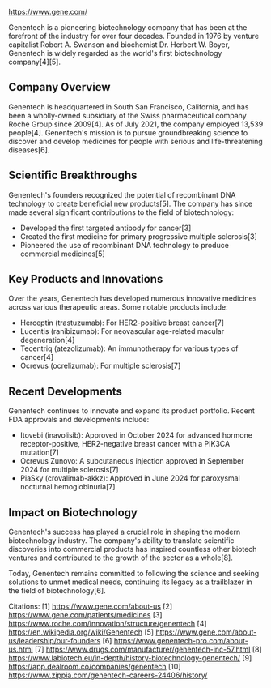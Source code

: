 https://www.gene.com/


Genentech is a pioneering biotechnology company that has been at the forefront of the industry for over four decades. Founded in 1976 by venture capitalist Robert A. Swanson and biochemist Dr. Herbert W. Boyer, Genentech is widely regarded as the world's first biotechnology company[4][5].

## Company Overview

Genentech is headquartered in South San Francisco, California, and has been a wholly-owned subsidiary of the Swiss pharmaceutical company Roche Group since 2009[4]. As of July 2021, the company employed 13,539 people[4]. Genentech's mission is to pursue groundbreaking science to discover and develop medicines for people with serious and life-threatening diseases[6].

## Scientific Breakthroughs

Genentech's founders recognized the potential of recombinant DNA technology to create beneficial new products[5]. The company has since made several significant contributions to the field of biotechnology:

- Developed the first targeted antibody for cancer[3]
- Created the first medicine for primary progressive multiple sclerosis[3]
- Pioneered the use of recombinant DNA technology to produce commercial medicines[5]

## Key Products and Innovations

Over the years, Genentech has developed numerous innovative medicines across various therapeutic areas. Some notable products include:

- Herceptin (trastuzumab): For HER2-positive breast cancer[7]
- Lucentis (ranibizumab): For neovascular age-related macular degeneration[4]
- Tecentriq (atezolizumab): An immunotherapy for various types of cancer[4]
- Ocrevus (ocrelizumab): For multiple sclerosis[7]

## Recent Developments

Genentech continues to innovate and expand its product portfolio. Recent FDA approvals and developments include:

- Itovebi (inavolisib): Approved in October 2024 for advanced hormone receptor-positive, HER2-negative breast cancer with a PIK3CA mutation[7]
- Ocrevus Zunovo: A subcutaneous injection approved in September 2024 for multiple sclerosis[7]
- PiaSky (crovalimab-akkz): Approved in June 2024 for paroxysmal nocturnal hemoglobinuria[7]

## Impact on Biotechnology

Genentech's success has played a crucial role in shaping the modern biotechnology industry. The company's ability to translate scientific discoveries into commercial products has inspired countless other biotech ventures and contributed to the growth of the sector as a whole[8].

Today, Genentech remains committed to following the science and seeking solutions to unmet medical needs, continuing its legacy as a trailblazer in the field of biotechnology[6].

Citations:
[1] https://www.gene.com/about-us
[2] https://www.gene.com/patients/medicines
[3] https://www.roche.com/innovation/structure/genentech
[4] https://en.wikipedia.org/wiki/Genentech
[5] https://www.gene.com/about-us/leadership/our-founders
[6] https://www.genentech-pro.com/about-us.html
[7] https://www.drugs.com/manufacturer/genentech-inc-57.html
[8] https://www.labiotech.eu/in-depth/history-biotechnology-genentech/
[9] https://app.dealroom.co/companies/genentech
[10] https://www.zippia.com/genentech-careers-24406/history/